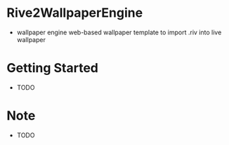 # Rive2WallpaperEngine
- wallpaper engine web-based wallpaper template to import .riv into live wallpaper

# Getting Started
- TODO

# Note
- TODO
